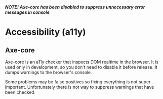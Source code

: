 ***NOTE! Axe-core has been disabled to suppress unnecessary error messages in console***

# Accessibility (a11y)

## Axe-core

Axe-core is an a11y checker that inspects DOM realtime in the browser. It is
used only in development, so you don't need to disable it before release. It
dumps warnings to the browser's console.

Some problems may be false positives so fixing everything is not super
important. Unfortunately there is not way to suppress warnings that have been
checked.
